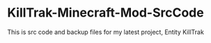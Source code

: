 # KillTrak-Minecraft-Mod-SrcCode
This is src code and backup files for my latest project, Entity KillTrak
